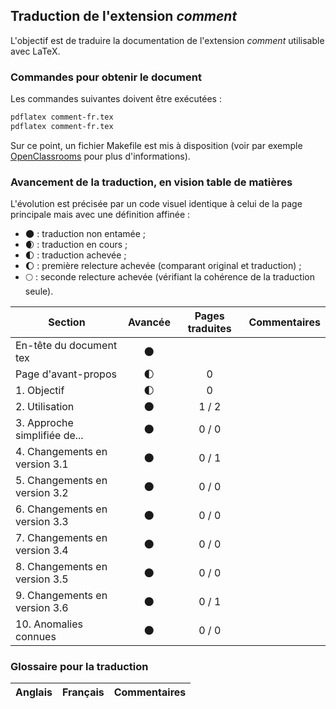 ## Traduction de l'extension *comment*

L'objectif est de traduire la documentation de l'extension *comment* utilisable avec LaTeX. 


### Commandes pour obtenir le document

Les commandes suivantes doivent être exécutées :

```bash
pdflatex comment-fr.tex
pdflatex comment-fr.tex
```

Sur ce point, un fichier Makefile est mis à disposition (voir par exemple [OpenClassrooms](https://openclassrooms.com/courses/compilez-sous-gnu-linux#/id/r-1130480) pour plus d'informations).


### Avancement de la traduction, en vision table de matières

L'évolution est précisée par un code visuel identique à celui de la page principale mais avec une définition affinée :

- :new_moon: : traduction non entamée ;
- :waxing_crescent_moon: : traduction en cours ;
- :first_quarter_moon: : traduction achevée ;
- :waxing_gibbous_moon: : première relecture achevée (comparant original et traduction) ; 
- :full_moon: : seconde relecture achevée (vérifiant la cohérence de la traduction seule).

Section                       | Avancée                | Pages traduites | Commentaires 
----------------------------- | :--------------------: | :-------------: | -------------------------
En-tête du document tex       | :new_moon:             |                 |
Page d'avant-propos           | :first_quarter_moon:   | 0               | 
1. Objectif                   | :first_quarter_moon:   | 0               |
2. Utilisation                | :new_moon:             | 1 / 2           |
3. Approche simplifiée de...  | :new_moon:             | 0 / 0           |
4. Changements en version 3.1 | :new_moon:             | 0 / 1           |
5. Changements en version 3.2 | :new_moon:             | 0 / 0           |
6. Changements en version 3.3 | :new_moon:             | 0 / 0           |
7. Changements en version 3.4 | :new_moon:             | 0 / 0           |
8. Changements en version 3.5 | :new_moon:             | 0 / 0           |
9. Changements en version 3.6 | :new_moon:             | 0 / 1           |
10. Anomalies connues         | :new_moon:             | 0 / 0           |


### Glossaire pour la traduction

Anglais                | Français                                       | Commentaires 
---------------------- | ---------------------------------------------- | -------------------------------

